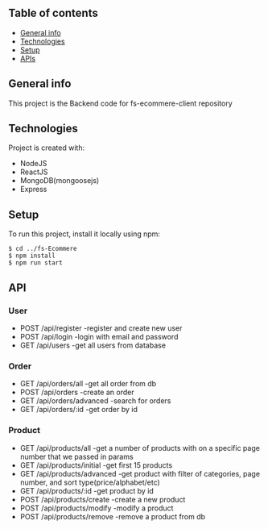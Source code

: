 ## Table of contents
* [General info](#general-info)
* [Technologies](#technologies)
* [Setup](#setup)
* [APIs](#api)

## General info
This project is the Backend code for fs-ecommere-client repository
	
## Technologies
Project is created with:
* NodeJS
* ReactJS
* MongoDB(mongoosejs)
* Express

## Setup
To run this project, install it locally using npm:

```
$ cd ../fs-Ecommere
$ npm install
$ npm run start
```
## API
### User
* POST /api/register    -register and create new user
* POST /api/login       -login with email and password
* GET /api/users        -get all users from database

### Order
* GET /api/orders/all         -get all order from db
* POST /api/orders            -create an order
* GET /api/orders/advanced    -search for orders 
* GET /api/orders/:id         -get order by id

### Product
* GET /api/products/all       -get a number of products with on a specific page number that we passed in params  
* GET /api/products/initial   -get first 15 products
* GET /api/products/advanced  -get product with filter of categories, page number, and sort type(price/alphabet/etc)
* GET /api/products/:id       -get product by id
* POST /api/products/create   -create a new product
* POST /api/products/modify   -modify a product
* POST /api/products/remove   -remove a product from db
